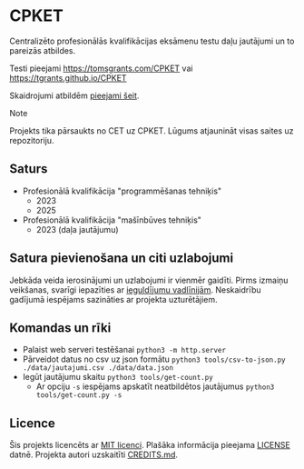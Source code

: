 # CPKET

Centralizēto profesionālās kvalifikācijas eksāmenu testu daļu jautājumi un to pareizās atbildes. 

Testi pieejami https://tomsgrants.com/CPKET vai https://tgrants.github.io/CPKET

Skaidrojumi atbildēm [pieejami šeit](https://github.com/tgrants/CPKET/wiki).

> [!NOTE]
>
> Projekts tika pārsaukts no CET uz CPKET.
> Lūgums atjaunināt visas saites uz repozitoriju.

## Saturs

* Profesionālā kvalifikācija "programmēšanas tehniķis"
	* 2023
	* 2025
* Profesionālā kvalifikācija "mašīnbūves tehniķis"
	* 2023 (daļa jautājumu)

## Satura pievienošana un citi uzlabojumi

Jebkāda veida ierosinājumi un uzlabojumi ir vienmēr gaidīti.
Pirms izmaiņu veikšanas, svarīgi iepazīties ar [ieguldījumu vadlīnijām](CONTRIBUTING.md).
Neskaidrību gadījumā iespējams sazināties ar projekta uzturētājiem.

## Komandas un rīki

* Palaist web serveri testēšanai `python3 -m http.server`
* Pārveidot datus no csv uz json formātu `python3 tools/csv-to-json.py ./data/jautajumi.csv ./data/data.json`
* Iegūt jautājumu skaitu `python3 tools/get-count.py`
	* Ar opciju `-s` iespējams apskatīt neatbildētos jautājumus `python3 tools/get-count.py -s`

## Licence

Šis projekts licencēts ar [MIT licenci](https://lv.wikipedia.org/wiki/MIT_licence).
Plašāka informācija pieejama [LICENSE](LICENSE) datnē.
Projekta autori uzskaitīti [CREDITS.md](CREDITS.md).
